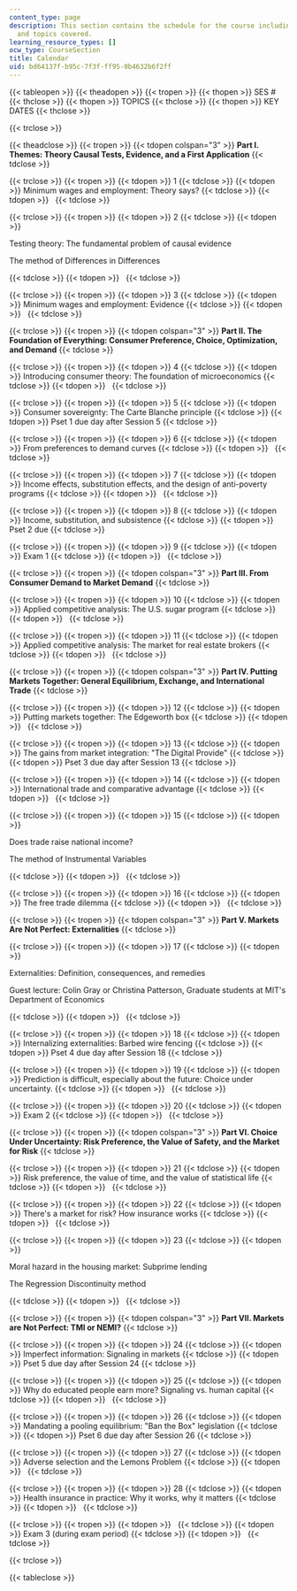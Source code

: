 ```yaml
---
content_type: page
description: This section contains the schedule for the course including key dates
  and topics covered.
learning_resource_types: []
ocw_type: CourseSection
title: Calendar
uid: bd64137f-b95c-7f3f-ff95-0b4632b6f2ff
---
```


{{< tableopen >}}
{{< theadopen >}}
{{< tropen >}}
{{< thopen >}}
SES #
{{< thclose >}}
{{< thopen >}}
TOPICS
{{< thclose >}}
{{< thopen >}}
KEY DATES
{{< thclose >}}

{{< trclose >}}

{{< theadclose >}}
{{< tropen >}}
{{< tdopen colspan="3" >}}
**Part I. Themes: Theory Causal Tests, Evidence, and a First Application**
{{< tdclose >}}

{{< trclose >}}
{{< tropen >}}
{{< tdopen >}}
1
{{< tdclose >}}
{{< tdopen >}}
Minimum wages and employment: Theory says?
{{< tdclose >}}
{{< tdopen >}}
 
{{< tdclose >}}

{{< trclose >}}
{{< tropen >}}
{{< tdopen >}}
2
{{< tdclose >}}
{{< tdopen >}}


Testing theory: The fundamental problem of causal evidence

The method of Differences in Differences


{{< tdclose >}}
{{< tdopen >}}
 
{{< tdclose >}}

{{< trclose >}}
{{< tropen >}}
{{< tdopen >}}
3
{{< tdclose >}}
{{< tdopen >}}
Minimum wages and employment: Evidence
{{< tdclose >}}
{{< tdopen >}}
 
{{< tdclose >}}

{{< trclose >}}
{{< tropen >}}
{{< tdopen colspan="3" >}}
**Part II. The Foundation of Everything: Consumer Preference, Choice, Optimization, and Demand**
{{< tdclose >}}

{{< trclose >}}
{{< tropen >}}
{{< tdopen >}}
4
{{< tdclose >}}
{{< tdopen >}}
Introducing consumer theory: The foundation of microeconomics
{{< tdclose >}}
{{< tdopen >}}
 
{{< tdclose >}}

{{< trclose >}}
{{< tropen >}}
{{< tdopen >}}
5
{{< tdclose >}}
{{< tdopen >}}
Consumer sovereignty: The Carte Blanche principle
{{< tdclose >}}
{{< tdopen >}}
Pset 1 due day after Session 5
{{< tdclose >}}

{{< trclose >}}
{{< tropen >}}
{{< tdopen >}}
6
{{< tdclose >}}
{{< tdopen >}}
From preferences to demand curves
{{< tdclose >}}
{{< tdopen >}}
 
{{< tdclose >}}

{{< trclose >}}
{{< tropen >}}
{{< tdopen >}}
7
{{< tdclose >}}
{{< tdopen >}}
Income effects, substitution effects, and the design of anti-poverty programs
{{< tdclose >}}
{{< tdopen >}}
 
{{< tdclose >}}

{{< trclose >}}
{{< tropen >}}
{{< tdopen >}}
8
{{< tdclose >}}
{{< tdopen >}}
Income, substitution, and subsistence
{{< tdclose >}}
{{< tdopen >}}
Pset 2 due
{{< tdclose >}}

{{< trclose >}}
{{< tropen >}}
{{< tdopen >}}
9
{{< tdclose >}}
{{< tdopen >}}
Exam 1
{{< tdclose >}}
{{< tdopen >}}
 
{{< tdclose >}}

{{< trclose >}}
{{< tropen >}}
{{< tdopen colspan="3" >}}
**Part III. From Consumer Demand to Market Demand**
{{< tdclose >}}

{{< trclose >}}
{{< tropen >}}
{{< tdopen >}}
10
{{< tdclose >}}
{{< tdopen >}}
Applied competitive analysis: The U.S. sugar program
{{< tdclose >}}
{{< tdopen >}}
 
{{< tdclose >}}

{{< trclose >}}
{{< tropen >}}
{{< tdopen >}}
11
{{< tdclose >}}
{{< tdopen >}}
Applied competitive analysis: The market for real estate brokers
{{< tdclose >}}
{{< tdopen >}}
 
{{< tdclose >}}

{{< trclose >}}
{{< tropen >}}
{{< tdopen colspan="3" >}}
**Part IV. Putting Markets Together: General Equilibrium, Exchange, and International Trade**
{{< tdclose >}}

{{< trclose >}}
{{< tropen >}}
{{< tdopen >}}
12
{{< tdclose >}}
{{< tdopen >}}
Putting markets together: The Edgeworth box
{{< tdclose >}}
{{< tdopen >}}
 
{{< tdclose >}}

{{< trclose >}}
{{< tropen >}}
{{< tdopen >}}
13
{{< tdclose >}}
{{< tdopen >}}
The gains from market integration: "The Digital Provide"
{{< tdclose >}}
{{< tdopen >}}
Pset 3 due day after Session 13
{{< tdclose >}}

{{< trclose >}}
{{< tropen >}}
{{< tdopen >}}
14
{{< tdclose >}}
{{< tdopen >}}
International trade and comparative advantage
{{< tdclose >}}
{{< tdopen >}}
 
{{< tdclose >}}

{{< trclose >}}
{{< tropen >}}
{{< tdopen >}}
15
{{< tdclose >}}
{{< tdopen >}}


Does trade raise national income?

The method of Instrumental Variables


{{< tdclose >}}
{{< tdopen >}}
 
{{< tdclose >}}

{{< trclose >}}
{{< tropen >}}
{{< tdopen >}}
16
{{< tdclose >}}
{{< tdopen >}}
The free trade dilemma
{{< tdclose >}}
{{< tdopen >}}
 
{{< tdclose >}}

{{< trclose >}}
{{< tropen >}}
{{< tdopen colspan="3" >}}
**Part V. Markets Are Not Perfect: Externalities**
{{< tdclose >}}

{{< trclose >}}
{{< tropen >}}
{{< tdopen >}}
17
{{< tdclose >}}
{{< tdopen >}}


Externalities: Definition, consequences, and remedies

Guest lecture: Colin Gray or Christina Patterson, Graduate students at MIT's Department of Economics


{{< tdclose >}}
{{< tdopen >}}
 
{{< tdclose >}}

{{< trclose >}}
{{< tropen >}}
{{< tdopen >}}
18
{{< tdclose >}}
{{< tdopen >}}
Internalizing externalities: Barbed wire fencing
{{< tdclose >}}
{{< tdopen >}}
Pset 4 due day after Session 18
{{< tdclose >}}

{{< trclose >}}
{{< tropen >}}
{{< tdopen >}}
19
{{< tdclose >}}
{{< tdopen >}}
Prediction is difficult, especially about the future: Choice under uncertainty.
{{< tdclose >}}
{{< tdopen >}}
 
{{< tdclose >}}

{{< trclose >}}
{{< tropen >}}
{{< tdopen >}}
20
{{< tdclose >}}
{{< tdopen >}}
Exam 2
{{< tdclose >}}
{{< tdopen >}}
 
{{< tdclose >}}

{{< trclose >}}
{{< tropen >}}
{{< tdopen colspan="3" >}}
**Part VI. Choice Under Uncertainty: Risk Preference, the Value of Safety, and the Market for Risk**
{{< tdclose >}}

{{< trclose >}}
{{< tropen >}}
{{< tdopen >}}
21
{{< tdclose >}}
{{< tdopen >}}
Risk preference, the value of time, and the value of statistical life
{{< tdclose >}}
{{< tdopen >}}
 
{{< tdclose >}}

{{< trclose >}}
{{< tropen >}}
{{< tdopen >}}
22
{{< tdclose >}}
{{< tdopen >}}
There's a market for risk? How insurance works
{{< tdclose >}}
{{< tdopen >}}
 
{{< tdclose >}}

{{< trclose >}}
{{< tropen >}}
{{< tdopen >}}
23
{{< tdclose >}}
{{< tdopen >}}


Moral hazard in the housing market: Subprime lending

The Regression Discontinuity method


{{< tdclose >}}
{{< tdopen >}}
 
{{< tdclose >}}

{{< trclose >}}
{{< tropen >}}
{{< tdopen colspan="3" >}}
**Part VII. Markets are Not Perfect: TMI or NEMI?**
{{< tdclose >}}

{{< trclose >}}
{{< tropen >}}
{{< tdopen >}}
24
{{< tdclose >}}
{{< tdopen >}}
Imperfect information: Signaling in markets
{{< tdclose >}}
{{< tdopen >}}
Pset 5 due day after Session 24
{{< tdclose >}}

{{< trclose >}}
{{< tropen >}}
{{< tdopen >}}
25
{{< tdclose >}}
{{< tdopen >}}
Why do educated people earn more? Signaling vs. human capital
{{< tdclose >}}
{{< tdopen >}}
 
{{< tdclose >}}

{{< trclose >}}
{{< tropen >}}
{{< tdopen >}}
26
{{< tdclose >}}
{{< tdopen >}}
Mandating a pooling equilibrium: "Ban the Box" legislation
{{< tdclose >}}
{{< tdopen >}}
Pset 6 due day after Session 26
{{< tdclose >}}

{{< trclose >}}
{{< tropen >}}
{{< tdopen >}}
27
{{< tdclose >}}
{{< tdopen >}}
Adverse selection and the Lemons Problem
{{< tdclose >}}
{{< tdopen >}}
 
{{< tdclose >}}

{{< trclose >}}
{{< tropen >}}
{{< tdopen >}}
28
{{< tdclose >}}
{{< tdopen >}}
Health insurance in practice: Why it works, why it matters
{{< tdclose >}}
{{< tdopen >}}
 
{{< tdclose >}}

{{< trclose >}}
{{< tropen >}}
{{< tdopen >}}
 
{{< tdclose >}}
{{< tdopen >}}
Exam 3 (during exam period)
{{< tdclose >}}
{{< tdopen >}}
 
{{< tdclose >}}

{{< trclose >}}

{{< tableclose >}}